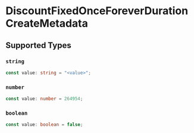 # DiscountFixedOnceForeverDurationCreateMetadata


## Supported Types

### `string`

```typescript
const value: string = "<value>";
```

### `number`

```typescript
const value: number = 264954;
```

### `boolean`

```typescript
const value: boolean = false;
```

